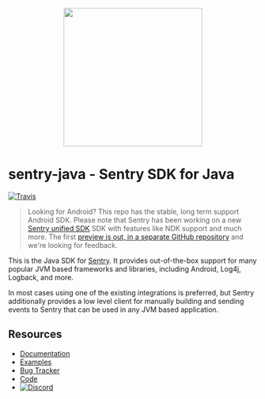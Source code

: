 <p align="center">
    <a href="https://sentry.io" target="_blank" align="center">
        <img src="https://sentry-brand.storage.googleapis.com/sentry-logo-black.png" width="280">
    </a>
<br/>
    <h1>sentry-java - Sentry SDK for Java</h1>
</p>

[![Travis](https://travis-ci.org/getsentry/sentry-java.svg?branch=master)](https://travis-ci.org/getsentry/sentry-java)

> Looking for Android? This repo has the stable, long term support Android SDK. Please note that Sentry has been working on a new [Sentry unified SDK](https://blog.sentry.io/2018/09/19/new-sdks-unified-python-javascript-dotnet-rust) SDK with features like NDK support and much more. The first [preview is out, in a separate GitHub repository](https://github.com/getsentry/sentry-android/releases) and we're looking for feedback.

This is the Java SDK for [Sentry](https://sentry.io/). It provides out-of-the-box support for
many popular JVM based frameworks and libraries, including Android, Log4j, Logback, and more.

In most cases using one of the existing integrations is preferred, but Sentry additionally provides
a low level client for manually building and sending events to Sentry that can be used in any JVM
based application.

## Resources

* [Documentation](https://docs.sentry.io/clients/java/)
* [Examples](https://github.com/getsentry/examples)
* [Bug Tracker](http://github.com/getsentry/sentry-java/issues)
* [Code](http://github.com/getsentry/sentry-java)
* [![Discord](https://img.shields.io/discord/621778831602221064)](https://discord.gg/Ww9hbqr)
